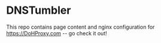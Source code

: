 # DNSTumbler
This repo contains page content and nginx configuration for https://DoHProxy.com -- go check it out!
